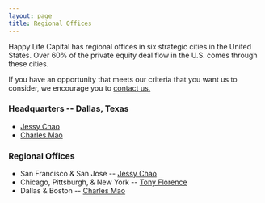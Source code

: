 ```yaml
---
layout: page
title: Regional Offices
---
```


Happy Life Capital has regional offices in six strategic cities in the United States. Over 60% of the private equity deal flow in the U.S. comes through these cities. 

If you have an opportunity that meets our criteria that you want us to consider, we encourage you to [contact us.](happylifecapital.com/contact/)

### Headquarters -- Dallas, Texas
* [Jessy Chao](mailto:jessy_chao@happylifecapital.com)
* [Charles Mao](mailto:charles_mao@happylifecapital.com)

### Regional Offices
* San Francisco & San Jose -- [Jessy Chao](mailto:jessy_chao@happylifecapital.com)
* Chicago, Pittsburgh, & New York -- [Tony Florence](mailto:tony_florence@comcast.net)
* Dallas & Boston -- [Charles Mao](mailto:charles_mao@happylifecapital.com)

